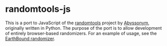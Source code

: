 # randomtools-js

This is a port to JavaScript of the [randomtools](https://github.com/abyssonym/randomtools) project by [Abyssonym](https://twitter.com/abyssonym), originally written in Python. The purpose of the port is to allow development of entirely browser-based randomizers. For an example of usage, see the [EarthBound randomizer](https://github.com/stochaztic/eb-randomizer).